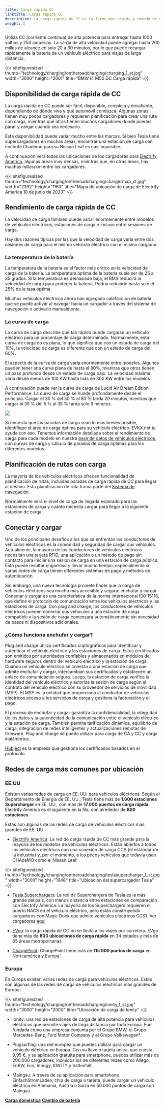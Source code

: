 ```yaml
---
title: Carga rápida CC
linktitle: Carga rápida CC
description: La carga rápida de CC es la forma más rápida y cómoda de cargar un vehículo eléctrico en la carretera.
weight: 3
---
```

<!-- markdownlint-disable MD033 -->

Utiliza CC (corriente continua) de alta potencia para entregar hasta 1000 voltios y 250 amperios. La carga de alta velocidad puede agregar hasta 200 millas de alcance en solo 20 a 30 minutos, por lo que puede recargar rápidamente la batería de un vehículo eléctrico para viajes de larga distancia.

{{< sitefiguresized thumb="technology/charging/ontheroadcharging/charging_1_st.jpg" width="3000" height="2001" title="BMW i4 M50 DC Carga rápida" >}}

## Disponibilidad de carga rápida de CC

La carga rápida de CC puede ser fácil, disponible, compleja y desafiante, dependiendo de dónde viva y qué automóvil conduzca. Algunas zonas tienen muy pocos cargadores y requieren planificación para crear una ruta con carga, mientras que otras tienen muchos cargadores donde puedes parar y cargar cuando sea necesario.

Esta disponibilidad puede variar mucho entre las marcas. Si bien Tesla tiene supercargadores en muchas áreas, encontrar una estación de carga con enchufe Chademo para su Nissan Leaf es casi imposible.

A continuación verá todas las ubicaciones de los cargadores para [Electrify America](https://www.electrifyamerica.com/locate-charger/), algunas áreas muy densas, mientras que, en otras áreas, hay muchas millas/km entre los cargadores.

{{< sitefiguresized thumb="technology/charging/ontheroadcharging/chargermap_st.jpg" width="2392" height="1160" title="Mapa de ubicación de carga de Electrify America 10 de junio de 2023" >}}

## Rendimiento de carga rápida de CC

La velocidad de carga también puede variar enormemente entre modelos de vehículos eléctricos, estaciones de carga e incluso entre sesiones de carga.

Hay dos razones típicas por las que la velocidad de carga varía entre dos sesiones de carga para el mismo vehículo eléctrico con el mismo cargador.

### La temperatura de la batería

La temperatura de la batería es el factor más crítico en la velocidad de carga de la batería. La temperatura óptima de la batería suele ser de 25 a 35 grados. Si la temperatura es demasiado baja, el BMS reducirá la velocidad de carga para proteger la batería. Podría reducirle hasta solo el 25% de la tasa óptima.

Muchos vehículos eléctricos ahora han agregado calefacción de batería que se puede activar al navegar hacia un cargador a través del sistema de navegación o activarlo manualmente.

### La curva de carga

La curva de carga describe qué tan rápido puede cargarse un vehículo eléctrico para un porcentaje de carga determinado. Normalmente, esta curva de carga no es plana, lo que significa que con un estado de carga del 10%, la velocidad de carga es diferente que con un estado de carga del 80%.

El aspecto de la curva de carga varía enormemente entre modelos. Algunos pueden tener una curva plana de hasta el 80%, mientras que otros tienen un paso profundo desde un estado de carga bajo. La velocidad máxima varía desde menos de 100 KW hasta más de 300 KW entre los modelos.

A continuación puede ver la curva de carga de Lucid Air Dream Edition Performance. La curva de carga se hunde profundamente desde el principio. Cargar el 30 % del 50 % al 80 % tarda 20 minutos, mientras que cargar el 30 % del 5 % al 35 % tarda solo 9 minutos.

<img src="/images/models/lucid/air/air_dream_edition_performance/chargingcurve.svg" class="img-fluid">



Si necesita que las paradas de carga sean lo más breves posible, identifique el área de carga óptima para su vehículo eléctrico. EVKX.net te ayuda con eso. Tenemos información detallada sobre el rendimiento de carga para cada modelo en nuestra [base de datos de vehículos eléctricos](/evsearch/), con curvas de carga y cálculo de paradas de carga óptimas para los diferentes modelos.

## Planificación de rutas con carga

La mayoría de los vehículos eléctricos ofrecen funcionalidad de planificación de rutas, incluidas paradas de carga rápida de CC para llegar al destino. Esta planificación de ruta forma parte del [Sistema de navegación](../../infotainment/navigation/).

Normalmente verá el nivel de carga de llegada esperado para las estaciones de carga y cuánto necesita cargar para llegar a la siguiente estación de carga.
## Conectar y cargar

Uno de los principales desafíos a los que se enfrentan los conductores de vehículos eléctricos es la comodidad y seguridad de cargar sus vehículos. Actualmente, la mayoría de los conductores de vehículos eléctricos necesitan una tarjeta RFID, una aplicación o un método de pago sin contacto para iniciar una sesión de carga en una estación de carga pública. Esto puede resultar engorroso y llevar mucho tiempo, especialmente si varias redes de carga tienen diferentes sistemas de pago y métodos de autenticación.

Sin embargo, una nueva tecnología promete hacer que la carga de vehículos eléctricos sea mucho más accesible y segura: enchufar y cargar. Conectar y cargar es una característica de la norma internacional ISO 15118, que define el protocolo de comunicación entre los vehículos eléctricos y las estaciones de carga. Con plug and charge, los conductores de vehículos eléctricos pueden conectar sus vehículos a una estación de carga compatible y la sesión de carga comenzará automáticamente sin necesidad de pasos ni dispositivos adicionales.

### ¿Cómo funciona enchufar y cargar?

Plug and charge utiliza certificados criptográficos para identificar y autenticar el vehículo eléctrico y las estaciones de carga. Estos certificados son emitidos por autoridades confiables y almacenados en módulos de hardware seguros dentro del vehículo eléctrico y la estación de carga. Cuando un vehículo eléctrico se conecta a una estación de carga que admite enchufar y cargar, intercambian sus certificados y establecen un enlace de comunicación seguro. Luego, la estación de carga verifica la identidad del vehículo eléctrico y autoriza la sesión de carga según el contrato del vehículo eléctrico con su proveedor de servicios de movilidad (MSP). El MSP es la entidad que proporciona al conductor de vehículos eléctricos acceso a los servicios de carga y gestiona la facturación y el pago.

El proceso de enchufar y cargar garantiza la confidencialidad, la integridad de los datos y la autenticidad de la comunicación entre el vehículo eléctrico y la estación de carga. También permite tarificación dinámica, equilibrio de carga, integración de redes inteligentes y actualizaciones remotas de firmware. Plug and charge se puede utilizar para carga de CA y CC y carga inalámbrica.

[Hubject](https://www.hubject.com/) es la empresa que gestiona los certificados basados en el protocolo.

## Redes de carga más comunes por ubicación

### EE.UU

Existen varias redes de carga en EE. UU. para vehículos eléctricos. Según el Departamento de Energía de EE. UU., Tesla tiene más de **1.600 estaciones Supercharger** en EE. UU., con más de **17.000 puertos de carga rápida**. Electrify America es el siguiente en la fila, con alrededor de **800 estaciones**.

Estas son algunas de las redes de carga de vehículos eléctricos más grandes de EE. UU.:

- [Electrify America](https://www.electrifyamerica.com/): La red de carga rápida de CC más grande para la mayoría de los modelos de vehículos eléctricos. Están abiertos a todos los vehículos eléctricos con una conexión de carga CCS (el estándar de la industria) y, por el momento, a los pocos vehículos que todavía usan CHAdeMO como el Nissan Leaf.

{{< sitefiguresized thumb="technology/charging/ontheroadcharging/teslasupercharger_1_st.jpg" width="3000" height="1948" title="Ubicación del supercargador Tesla" >}}

- [Tesla Superchargers](https://www.tesla.com/findus/list/superchargers/United+States): La red de Superchargers de Tesla es la más grande del país, con menos distancia entre estaciones en comparación con Electrify America. La mayoría de los Superchargers requieren el puerto NACS en el vehículo eléctrico, pero están construyendo cargadores con Magic Dock que admite vehículos eléctricos CCS1. Ver cargadores [aquí](https://www.tesla.com/findus?v=2&bounds=60.61822541172234%2C-37.567384000000004%2C18.24809425121173%2C-150.067384&zoom=5&filters=party)

- [EVgo](https://www.evgo.com/): la carga rápida de CC no se limita a los viajes por carretera. EVgo tiene más de **800 ubicaciones de carga rápida** en 34 estados y más de 65 áreas metropolitanas.

- [ChargePoint](https://driver.chargepoint.com/mapCenter/37.26709110057841/-121.95591497824141/18): ChargePoint tiene más de **115 000 puntos de carga** en Norteamérica y Europa¹.


### Europa

En Europa existen varias redes de carga para vehículos eléctricos. Estas son algunas de las redes de carga de vehículos eléctricos más grandes de Europa:

{{< sitefiguresized thumb="technology/charging/ontheroadcharging/ionity_1_st.jpg" width="3000" height="2000" title="Ubicación de carga de Ionity" >}}

- Ionity: una red de estaciones de carga de alta potencia para vehículos eléctricos que permite viajes de larga distancia por toda Europa. Fue fundada como una empresa conjunta por el Grupo BMW, el Grupo Mercedes-Benz, Ford Motor Company y el Grupo Volkswagen².

- Plugsurfing: una red europea que puedes utilizar para cargar un vehículo eléctrico en Europa. Con su llave o tarjeta única, que cuesta 9,95 €, y su aplicación gratuita para smartphone, puedes utilizar más de 200.000 cargadores, incluidos los de diferentes redes como Allego, EnBW, Eon, Innogy, IONITY y Vattenfall.

- Maingau: A través de su aplicación para smartphone EinfachStromLaden, chip de carga o tarjeta, puede cargar un vehículo eléctrico en Alemania, Austria o Suiza en 50.000 puntos de carga con Maingau.

<div class="mt-3 mb-3">
     <a href="../homecharging/" class="text-decoration-none text-black"><strong><i class="bi-arrow-left"></i> Carga doméstica</strong></a>
     <a href="../batteryswap/" class="text-decoration-none text-black float-end"><strong>Cambio de batería <i class="bi-arrow-right"></i></strong></a>
</div>